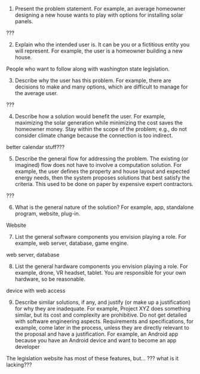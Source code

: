 1. Present the problem statement. For example, an average homeowner designing a new house wants
to play with options for installing solar panels.</br>

???

2. Explain who the intended user is. It can be you or a fictitious entity you will represent. For example,
the user is a homeowner building a new house.  </br>

People who want to follow along with washington state legislation.

3. Describe why the user has this problem. For example, there are decisions to make and many options,
which are difficult to manage for the average user.</br>

???

4. Describe how a solution would benefit the user. For example, maximizing the solar generation while
minimizing the cost saves the homeowner money. Stay within the scope of the problem; e.g., do not
consider climate change because the connection is too indirect.</br>

better calendar stuff???

5. Describe the general flow for addressing the problem. The existing (or imagined) flow does not have
to involve a computation solution. For example, the user defines the property and house layout and
expected energy needs, then the system proposes solutions that best satisfy the criteria. This used to be
done on paper by expensive expert contractors.</br>

???

6. What is the general nature of the solution? For example, app, standalone program, website, plug-in.</br>

Website

7. List the general software components you envision playing a role. For example, web server, database,
game engine.</br>

web server, database

8. List the general hardware components you envision playing a role. For example, drone, VR headset,
tablet. You are responsible for your own hardware, so be reasonable.</br>

device with web access

9. Describe similar solutions, if any, and justify (or make up a justification) for why they are inadequate.
For example, Project XYZ does something similar, but its cost and complexity are prohibitive. Do not get
detailed with software engineering aspects. Requirements and specifications, for example, come later in
the process, unless they are directly relevant to the proposal and have a justification. For example, an
Android app because you have an Android device and want to become an app developer</br>

The legislation website has most of these features, but... ??? what is it lacking???
